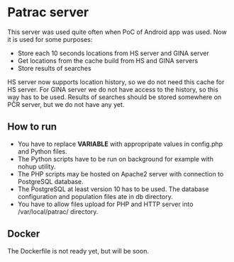 # Patrac server

This server was used quite often when PoC of Android app was used.
Now it is used for some purposes:

* Store each 10 seconds locations from HS server and GINA server
* Get locations from the cache build from HS and GINA servers
* Store results of searches

HS server now supports location history, so we do not need this cache for HS server.
For GINA server we do not have access to the history, so this way has to be used.
Results of searches should be stored somewhere on PČR server, but we do not have any yet. 

## How to run
* You have to replace __VARIABLE__ with appropripate values in config.php and Python files.
* The Python scripts have to be run on background for example with nohup utility.
* The PHP scripts may be hosted on Apache2 server with connection to PostgreSQL database.
* The PostgreSQL at least version 10 has to be used. The database configuration and population files ate in db directory.
* You have to allow files upload for PHP and HTTP server into /var/local/patrac/ directory.

## Docker
The Dockerfile is not ready yet, but will be soon.
